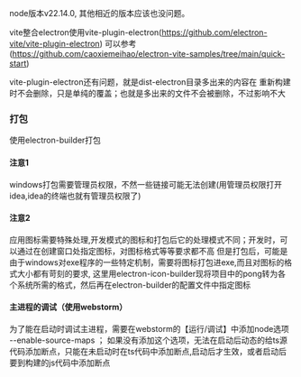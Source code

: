 node版本v22.14.0, 其他相近的版本应该也没问题。

vite整合electron使用vite-plugin-electron(https://github.com/electron-vite/vite-plugin-electron)
可以参考(https://github.com/caoxiemeihao/electron-vite-samples/tree/main/quick-start)

vite-plugin-electron还有问题，就是dist-electron目录多出来的内容在
重新构建时不会删除，只是单纯的覆盖；也就是多出来的文件不会被删除，不过影响不大

### 打包

使用electron-builder打包

#### 注意1

windows打包需要管理员权限，不然一些链接可能无法创建(用管理员权限打开idea,idea的终端也就有管理员权限了)

#### 注意2

应用图标需要特殊处理,开发模式的图标和打包后它的处理模式不同；开发时，可以通过在创建窗口处指定图标，对图标格式等等要求都不高
但是打包后，可能是由于windows对exe程序的一些特定机制，需要将图标打包进exe,而且对图标的格式大小都有苛刻的要求,
这里用electron-icon-builder现将项目中的pong转为各个系统所需的格式，然后再在electron-builder的配置文件中指定图标

#### 主进程的调试（使用webstorm）

为了能在启动时调试主进程，需要在webstorm的【运行/调试】中添加node选项 --enable-source-maps ；
如果没有添加这个选项，无法在启动后动态的给ts源代码添加断点，只能在未启动时在ts代码中添加断点,启动后才生效，或者启动后要到构建的js代码中添加断点
